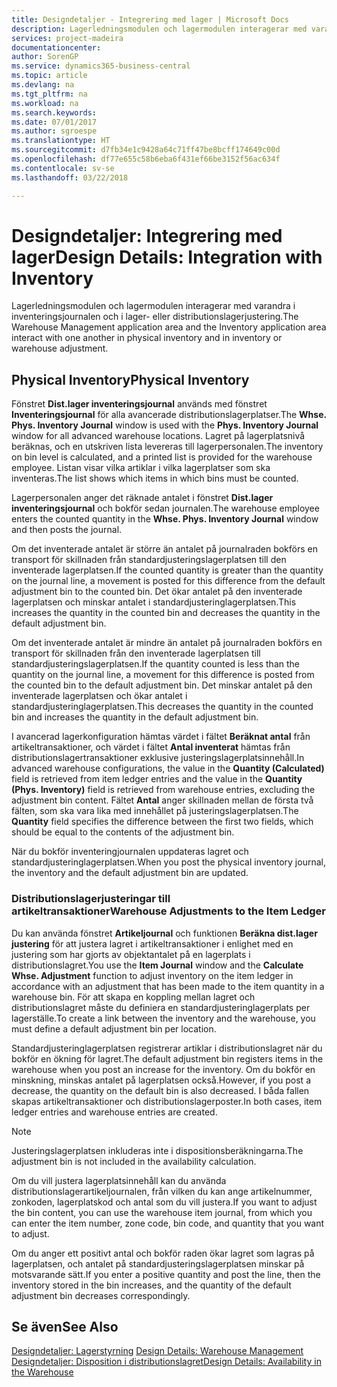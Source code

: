 ```yaml
---
title: Designdetaljer - Integrering med lager | Microsoft Docs
description: Lagerledningsmodulen och lagermodulen interagerar med varandra i inventeringsjournalen och i lager- eller distributionslagerjustering.
services: project-madeira
documentationcenter: 
author: SorenGP
ms.service: dynamics365-business-central
ms.topic: article
ms.devlang: na
ms.tgt_pltfrm: na
ms.workload: na
ms.search.keywords: 
ms.date: 07/01/2017
ms.author: sgroespe
ms.translationtype: HT
ms.sourcegitcommit: d7fb34e1c9428a64c71ff47be8bcff174649c00d
ms.openlocfilehash: df77e655c58b6eba6f431ef66be3152f56ac634f
ms.contentlocale: sv-se
ms.lasthandoff: 03/22/2018

---
```

# <a name="design-details-integration-with-inventory"></a><span data-ttu-id="1882e-103">Designdetaljer: Integrering med lager</span><span class="sxs-lookup"><span data-stu-id="1882e-103">Design Details: Integration with Inventory</span></span>
<span data-ttu-id="1882e-104">Lagerledningsmodulen och lagermodulen interagerar med varandra i inventeringsjournalen och i lager- eller distributionslagerjustering.</span><span class="sxs-lookup"><span data-stu-id="1882e-104">The Warehouse Management application area and the Inventory application area interact with one another in physical inventory and in inventory or warehouse adjustment.</span></span>  
  
## <a name="physical-inventory"></a><span data-ttu-id="1882e-105">Physical Inventory</span><span class="sxs-lookup"><span data-stu-id="1882e-105">Physical Inventory</span></span>  
 <span data-ttu-id="1882e-106">Fönstret **Dist.lager inventeringsjournal** används med fönstret **Inventeringsjournal** för alla avancerade distributionslagerplatser.</span><span class="sxs-lookup"><span data-stu-id="1882e-106">The **Whse. Phys. Inventory Journal** window is used with the **Phys. Inventory Journal** window for all advanced warehouse locations.</span></span> <span data-ttu-id="1882e-107">Lagret på lagerplatsnivå beräknas, och en utskriven lista levereras till lagerpersonalen.</span><span class="sxs-lookup"><span data-stu-id="1882e-107">The inventory on bin level is calculated, and a printed list is provided for the warehouse employee.</span></span> <span data-ttu-id="1882e-108">Listan visar vilka artiklar i vilka lagerplatser som ska inventeras.</span><span class="sxs-lookup"><span data-stu-id="1882e-108">The list shows which items in which bins must be counted.</span></span>  
  
 <span data-ttu-id="1882e-109">Lagerpersonalen anger det räknade antalet i fönstret **Dist.lager inventeringsjournal** och bokför sedan journalen.</span><span class="sxs-lookup"><span data-stu-id="1882e-109">The warehouse employee enters the counted quantity in the **Whse. Phys. Inventory Journal** window and then posts the journal.</span></span>  
  
 <span data-ttu-id="1882e-110">Om det inventerade antalet är större än antalet på journalraden bokförs en transport för skillnaden från standardjusteringslagerplatsen till den inventerade lagerplatsen.</span><span class="sxs-lookup"><span data-stu-id="1882e-110">If the counted quantity is greater than the quantity on the journal line, a movement is posted for this difference from the default adjustment bin to the counted bin.</span></span> <span data-ttu-id="1882e-111">Det ökar antalet på den inventerade lagerplatsen och minskar antalet i standardjusteringlagerplatsen.</span><span class="sxs-lookup"><span data-stu-id="1882e-111">This increases the quantity in the counted bin and decreases the quantity in the default adjustment bin.</span></span>  
  
 <span data-ttu-id="1882e-112">Om det inventerade antalet är mindre än antalet på journalraden bokförs en transport för skillnaden från den inventerade lagerplatsen till standardjusteringslagerplatsen.</span><span class="sxs-lookup"><span data-stu-id="1882e-112">If the quantity counted is less than the quantity on the journal line, a movement for this difference is posted from the counted bin to the default adjustment bin.</span></span> <span data-ttu-id="1882e-113">Det minskar antalet på den inventerade lagerplatsen och ökar antalet i standardjusteringlagerplatsen.</span><span class="sxs-lookup"><span data-stu-id="1882e-113">This decreases the quantity in the counted bin and increases the quantity in the default adjustment bin.</span></span>  
  
 <span data-ttu-id="1882e-114">I avancerad lagerkonfiguration hämtas värdet i fältet **Beräknat antal** från artikeltransaktioner, och värdet i fältet **Antal inventerat** hämtas från distributionslagertransaktioner exklusive justeringslagerplatsinnehåll.</span><span class="sxs-lookup"><span data-stu-id="1882e-114">In advanced warehouse configurations, the value in the **Quantity (Calculated)** field is retrieved from item ledger entries and the value in the **Quantity (Phys. Inventory)** field is retrieved from warehouse entries, excluding the adjustment bin content.</span></span> <span data-ttu-id="1882e-115">Fältet **Antal** anger skillnaden mellan de första två fälten, som ska vara lika med innehållet på justeringslagerplatsen.</span><span class="sxs-lookup"><span data-stu-id="1882e-115">The **Quantity** field specifies the difference between the first two fields, which should be equal to the contents of the adjustment bin.</span></span>  
  
 <span data-ttu-id="1882e-116">När du bokför inventeringjournalen uppdateras lagret och standardjusteringlagerplatsen.</span><span class="sxs-lookup"><span data-stu-id="1882e-116">When you post the physical inventory journal, the inventory and the default adjustment bin are updated.</span></span>  
  
### <a name="warehouse-adjustments-to-the-item-ledger"></a><span data-ttu-id="1882e-117">Distributionslagerjusteringar till artikeltransaktioner</span><span class="sxs-lookup"><span data-stu-id="1882e-117">Warehouse Adjustments to the Item Ledger</span></span>  
 <span data-ttu-id="1882e-118">Du kan använda fönstret **Artikeljournal** och funktionen **Beräkna dist.lager justering** för att justera lagret i artikeltransaktioner i enlighet med en justering som har gjorts av objektantalet på en lagerplats i distributionslagret.</span><span class="sxs-lookup"><span data-stu-id="1882e-118">You use the **Item Journal** window and the **Calculate Whse. Adjustment** function to adjust inventory on the item ledger in accordance with an adjustment that has been made to the item quantity in a warehouse bin.</span></span> <span data-ttu-id="1882e-119">För att skapa en koppling mellan lagret och distributionslagret måste du definiera en standardjusteringlagerplats per lagerställe.</span><span class="sxs-lookup"><span data-stu-id="1882e-119">To create a link between the inventory and the warehouse, you must define a default adjustment bin per location.</span></span>  
  
 <span data-ttu-id="1882e-120">Standardjusteringlagerplatsen registrerar artiklar i distributionslagret när du bokför en ökning för lagret.</span><span class="sxs-lookup"><span data-stu-id="1882e-120">The default adjustment bin registers items in the warehouse when you post an increase for the inventory.</span></span> <span data-ttu-id="1882e-121">Om du bokför en minskning, minskas antalet på lagerplatsen också.</span><span class="sxs-lookup"><span data-stu-id="1882e-121">However, if you post a decrease, the quantity on the default bin is also decreased.</span></span> <span data-ttu-id="1882e-122">I båda fallen skapas artikeltransaktioner och distributionslagerposter.</span><span class="sxs-lookup"><span data-stu-id="1882e-122">In both cases, item ledger entries and warehouse entries are created.</span></span>  
  
> [!NOTE]  
>  <span data-ttu-id="1882e-123">Justeringslagerplatsen inkluderas inte i dispositionsberäkningarna.</span><span class="sxs-lookup"><span data-stu-id="1882e-123">The adjustment bin is not included in the availability calculation.</span></span>  
  
 <span data-ttu-id="1882e-124">Om du vill justera lagerplatsinnehåll kan du använda distributionslagerartikeljournalen, från vilken du kan ange artikelnummer, zonkoden, lagerplatskod och antal som du vill justera.</span><span class="sxs-lookup"><span data-stu-id="1882e-124">If you want to adjust the bin content, you can use the warehouse item journal, from which you can enter the item number, zone code, bin code, and quantity that you want to adjust.</span></span>  
  
 <span data-ttu-id="1882e-125">Om du anger ett positivt antal och bokför raden ökar lagret som lagras på lagerplatsen, och antalet på standardjusteringslagerplatsen minskar på motsvarande sätt.</span><span class="sxs-lookup"><span data-stu-id="1882e-125">If you enter a positive quantity and post the line, then the inventory stored in the bin increases, and the quantity of the default adjustment bin decreases correspondingly.</span></span>  
  
## <a name="see-also"></a><span data-ttu-id="1882e-126">Se även</span><span class="sxs-lookup"><span data-stu-id="1882e-126">See Also</span></span>  
 <span data-ttu-id="1882e-127">[Designdetaljer: Lagerstyrning](design-details-warehouse-management.md) </span><span class="sxs-lookup"><span data-stu-id="1882e-127">[Design Details: Warehouse Management](design-details-warehouse-management.md) </span></span>  
 [<span data-ttu-id="1882e-128">Designdetaljer: Disposition i distributionslagret</span><span class="sxs-lookup"><span data-stu-id="1882e-128">Design Details: Availability in the Warehouse</span></span>](design-details-availability-in-the-warehouse.md)
